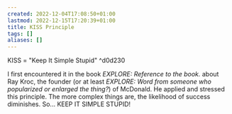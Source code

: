 ```yaml
---
created: 2022-12-04T17:08:50+01:00
lastmod: 2022-12-15T17:20:39+01:00
title: KISS Principle
tags: []
aliases: []
---
```

KISS = "Keep It Simple Stupid" ^d0d230

I first encountered it in the book *EXPLORE: Reference to the book.* about Ray Kroc, the founder (or at least *EXPLORE: Word from someone who popularized or enlarged the thing?*) of McDonald. He applied and stressed this principle. The more complex things are, the likelihood of success diminishes. So... KEEP IT SIMPLE STUPID!
